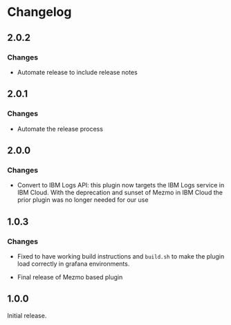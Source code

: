 # Changelog

## 2.0.2

### Changes

- Automate release to include release notes

## 2.0.1

### Changes

- Automate the release process

## 2.0.0

### Changes

- Convert to IBM Logs API: this plugin now targets the IBM Logs
  service in IBM Cloud. With the deprecation and sunset of Mezmo in
  IBM Cloud the prior plugin was no longer needed for our use

## 1.0.3

### Changes

- Fixed to have working build instructions and `build.sh` to make the
  plugin load correctly in grafana environments.

- Final release of Mezmo based plugin

## 1.0.0

Initial release.
